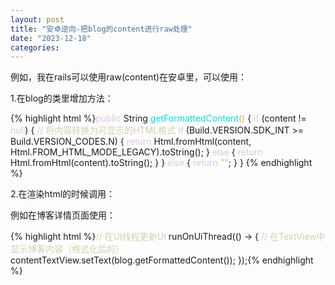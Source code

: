 ```yaml
---
layout: post
title: "安卓逆向-把blog的content进行raw处理"
date: "2023-12-18"
categories: 
---
```

<p>例如，我在rails可以使用raw(content)在安卓里，可以使用：</p>
<p>1.在blog的类里增加方法：</p>
{% highlight html %}<span style="color:#dcc6e0">public</span> String <span style="color:#00e0e0">getFormattedContent</span><span style="color:#f5ab35">()</span> {
<span style="color:#dcc6e0">if</span> (content != <span style="color:#dcc6e0">null</span>) {
<span style="color:#d4d0ab">// 将内容转换为可显示的HTML格式</span>
<span style="color:#dcc6e0">if</span> (Build.VERSION.SDK_INT &gt;= Build.VERSION_CODES.N) {
<span style="color:#dcc6e0">return</span> Html.fromHtml(content, Html.FROM_HTML_MODE_LEGACY).toString();
} <span style="color:#dcc6e0">else</span> {
<span style="color:#dcc6e0">return</span> Html.fromHtml(content).toString();
}
} <span style="color:#dcc6e0">else</span> {
<span style="color:#dcc6e0">return</span> <span style="color:#abe338">&quot;&quot;</span>;
}
}
{% endhighlight %}
<p>2.在渲染html的时候调用：</p>
<p>例如在博客详情页面使用：</p>
{% highlight html %}<span style="color:#d4d0ab">// 在UI线程更新UI</span>
runOnUiThread(() -&gt; {
<span style="color:#d4d0ab">// 在TextView中显示博客内容（格式化后的）</span>
contentTextView.setText(blog.getFormattedContent());
});{% endhighlight %}
